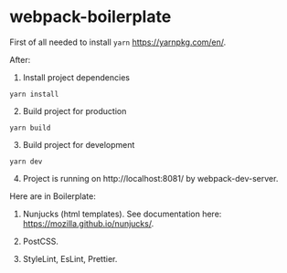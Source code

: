 # webpack-boilerplate

First of all needed to install `yarn` https://yarnpkg.com/en/.

After:
1. Install project dependencies

`yarn install`

2. Build project for production

`yarn build`

3. Build project for development

`yarn dev`

4. Project is running on http://localhost:8081/ by webpack-dev-server.


Here are in Boilerplate:
1. Nunjucks (html templates).
See documentation here: https://mozilla.github.io/nunjucks/.

2. PostCSS.

3. StyleLint, EsLint, Prettier.